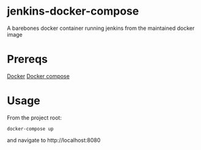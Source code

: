 # jenkins-docker-compose
A barebones docker container running jenkins from the maintained docker image

# Prereqs
[Docker](http://www.docker.com)
[Docker compose](https://docs.docker.com/compose/)

# Usage
From the project root:

```
docker-compose up
```

and navigate to http://localhost:8080
